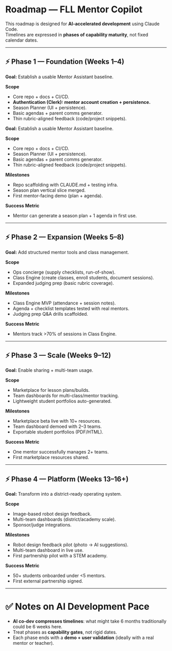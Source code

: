 # Roadmap — FLL Mentor Copilot

This roadmap is designed for **AI-accelerated development** using Claude Code.  
Timelines are expressed in **phases of capability maturity**, not fixed calendar dates.

---

## ⚡ Phase 1 — Foundation (Weeks 1–4)

**Goal:** Establish a usable Mentor Assistant baseline.  

**Scope**
- Core repo + docs + CI/CD.  
- **Authentication (Clerk): mentor account creation + persistence.**  
- Season Planner (UI + persistence).  
- Basic agendas + parent comms generator.  
- Thin rubric-aligned feedback (code/project snippets).  

**Goal:** Establish a usable Mentor Assistant baseline.  

**Scope**
- Core repo + docs + CI/CD.  
- Season Planner (UI + persistence).  
- Basic agendas + parent comms generator.  
- Thin rubric-aligned feedback (code/project snippets).  

**Milestones**
- Repo scaffolding with CLAUDE.md + testing infra.  
- Season plan vertical slice merged.  
- First mentor-facing demo (plan + agenda).  

**Success Metric**
- Mentor can generate a season plan + 1 agenda in first use.  

---

## ⚡ Phase 2 — Expansion (Weeks 5–8)

**Goal:** Add structured mentor tools and class management.  

**Scope**
- Ops concierge (supply checklists, run-of-show).  
- Class Engine (create classes, enroll students, document sessions).  
- Expanded judging prep (basic rubric coverage).  

**Milestones**
- Class Engine MVP (attendance + session notes).  
- Agenda + checklist templates tested with real mentors.  
- Judging prep Q&A drills scaffolded.  

**Success Metric**
- Mentors track >70% of sessions in Class Engine.  

---

## ⚡ Phase 3 — Scale (Weeks 9–12)

**Goal:** Enable sharing + multi-team usage.  

**Scope**
- Marketplace for lesson plans/builds.  
- Team dashboards for multi-class/mentor tracking.  
- Lightweight student portfolios auto-generated.  

**Milestones**
- Marketplace beta live with 10+ resources.  
- Team dashboard demoed with 2–3 teams.  
- Exportable student portfolios (PDF/HTML).  

**Success Metric**
- One mentor successfully manages 2+ teams.  
- First marketplace resources shared.  

---

## ⚡ Phase 4 — Platform (Weeks 13–16+)

**Goal:** Transform into a district-ready operating system.  

**Scope**
- Image-based robot design feedback.  
- Multi-team dashboards (district/academy scale).  
- Sponsor/judge integrations.  

**Milestones**
- Robot design feedback pilot (photo → AI suggestions).  
- Multi-team dashboard in live use.  
- First partnership pilot with a STEM academy.  

**Success Metric**
- 50+ students onboarded under <5 mentors.  
- First external partnership signed.  

---

# ✅ Notes on AI Development Pace

- **AI co-dev compresses timelines**: what might take 6 months traditionally could be 6 weeks here.  
- Treat phases as **capability gates**, not rigid dates.  
- Each phase ends with a **demo + user validation** (ideally with a real mentor or teacher).  
